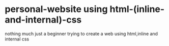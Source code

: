 # personal-website using html-(inline-and-internal)-css
nothing much just a beginner trying to create a web using html,inline and internal css
